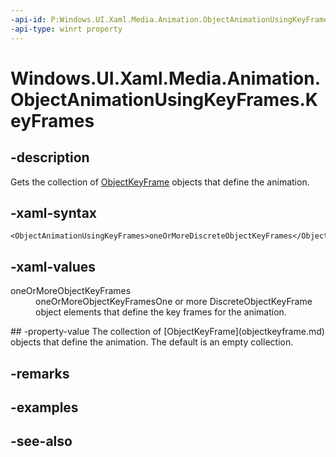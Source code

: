 ```yaml
---
-api-id: P:Windows.UI.Xaml.Media.Animation.ObjectAnimationUsingKeyFrames.KeyFrames
-api-type: winrt property
---
```


<!-- Property syntax
public Windows.UI.Xaml.Media.Animation.ObjectKeyFrameCollection KeyFrames { get; }
-->

# Windows.UI.Xaml.Media.Animation.ObjectAnimationUsingKeyFrames.KeyFrames

## -description
Gets the collection of [ObjectKeyFrame](objectkeyframe.md) objects that define the animation.



## -xaml-syntax
```xaml
<ObjectAnimationUsingKeyFrames>oneOrMoreDiscreteObjectKeyFrames</ObjectAnimationUsingKeyFrames>
```


## -xaml-values
<dl><dt>oneOrMoreObjectKeyFrames</dt><dd>oneOrMoreObjectKeyFramesOne or more DiscreteObjectKeyFrame object elements that define the key frames for the animation.</dd>
</dl>
## -property-value
The collection of [ObjectKeyFrame](objectkeyframe.md) objects that define the animation. The default is an empty collection.

## -remarks

## -examples

## -see-also
